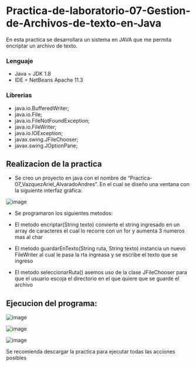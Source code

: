 # Practica-de-laboratorio-07-Gestion-de-Archivos-de-texto-en-Java
En esta practica se desarrollara un sistema en JAVA que me permita encriptar un archivo de texto. 

### Lenguaje

+ Java = JDK 1.8
+ IDE = NetBeans Apache 11.3

### Librerias

+ java.io.BufferedWriter;
+ java.io.File;
+ java.io.FileNotFoundException;
+ java.io.FileWriter;
+ java.io.IOException;
+ javax.swing.JFileChooser;
+ javax.swing.JOptionPane;

## Realizacion de la practica

+ Se creo un proyecto en java con el nombre de “Practica-07_VazquezAriel_AlvaradoAndres”.
En el cual se diseño una ventana con la siguiente interfaz gráfica:

![image](https://user-images.githubusercontent.com/64930023/87271205-2f8c0500-c498-11ea-89a7-12c6c10e7651.png)

+ Se programaron los siguientes metodos:

+ El metodo encriptar(String texto) convierte el string ingresado en un array de caracteres el cual lo recorre con un for y aumenta 3 numeros mas al char

+ El metodo guardarEnTexto(String ruta, String texto)  instancia un nuevo FileWriter al cual le pasa la rta ingreasa y se escribe el texto que se ingreso

+ El metodo seleccionarRuta() asemos uso de la clase JFileChooser para que el usuario escoja el directorio en el que quiere que se guarde el archivo

## Ejecucion del programa:

![image](https://user-images.githubusercontent.com/64930023/87272345-9101a300-c49b-11ea-91de-c0e0263e406a.png)

![image](https://user-images.githubusercontent.com/64930023/87272379-b0003500-c49b-11ea-970d-988507f315f9.png)

![image](https://user-images.githubusercontent.com/64930023/87272411-c9a17c80-c49b-11ea-92d5-f76a6641006e.png)

Se recomienda descargar la practica para ejecutar todas las acciones posibles
